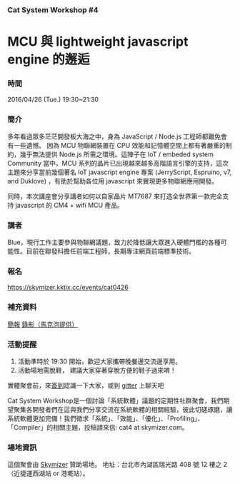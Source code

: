 ### Cat System Workshop #4 ### 
# MCU 與 lightweight javascript engine 的邂逅 #

### 時間 ###
2016/04/26 (Tue.) 19:30~21:30 

### 簡介 ###
多年看過眾多茫茫開發板大海之中，身為 JavaScript / Node.js 工程師都難免會有一些遺憾。
因為 MCU 物聯網裝置在 CPU 效能和記憶體空間上都有著嚴重的制約，幾乎無法提供 Node.js 所需之環境。這陣子在 IoT / embeded system Community 當中，MCU 系列的晶片已出現越來越多高階語言引擎的支持，這次主題來分享當前幾個著名 IoT javascript engine 專案 (JerryScript, Espruino, v7, and Duklove) ，有助於幫助各位用 javascript 來實現更多物聯網應用開發。

同時，本次講座會分享講者如何以自家晶片 MT7687 來打造全世界第一款完全支持 javascript 的 CM4 + wifi MCU 產品。

### 講者 ###
Blue，現行工作主要參與物聯網議題，致力於降低讓大眾進入硬體門檻的各種可能性。目前在聯發科擔任前端工程師，長期專注網頁前端標準技術。

### 報名 ### 
https://skymizer.kktix.cc/events/cat0426 

### 補充資料 ### 

[簡報](https://speakerdeck.com/iamblue/mcu-yu-lightweight-javascript-engine-de-xie-hou)
[錄影（馬克泡提供）](https://www.youtube.com/watch?v=n3NY_2RPAl0&fref=gc)

### 活動提醒 ###

1. 活動準時於 19:30 開始，歡迎大家攜帶晚餐邊交流邊享用。
2. 活動場地需脫鞋， 建議大家穿著穿脫方便的鞋子過來唷！

實體聚會前，來[簽到](https://github.com/CatSystemWorkshop/meetup/blob/master/guest_book.md)認識一下大家，或到 [gitter](https://gitter.im/CatSystemWorkshop/Lobby?utm_source=share-link&utm_medium=link&utm_campaign=share-link) 上聊天吧

Cat System Workshop是一個討論「系統軟體」議題的定期性社群聚會，我們期望聚集各開發者們在這與我們分享交流在系統軟體的相關經驗，彼此切磋琢磨，讓系統軟體更加完備！我們徵求「系統」、「效能」、「優化」、「Profiling」、「Compiler」的相關主題，投稿請來信: cat4 at skymizer.com。

### 場地資訊 ###
這個聚會由 [Skymizer](https://github.com/skymizer) 贊助場地。
地址：台北市內湖區瑞光路 408 號 12 樓之 2（近捷運西湖站 or 港墘站）。
